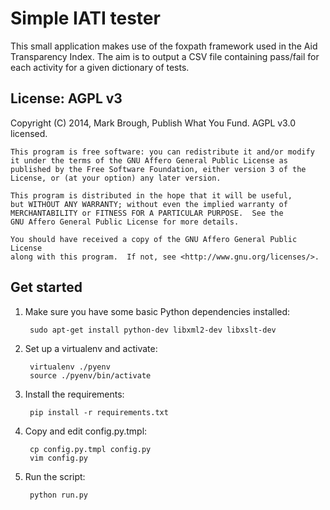 # Simple IATI tester

This small application makes use of the foxpath framework used in the
Aid Transparency Index. The aim is to output a CSV file containing pass/fail
for each activity for a given dictionary of tests.

## License: AGPL v3

Copyright (C) 2014, Mark Brough, Publish What You Fund. AGPL v3.0 licensed.

    This program is free software: you can redistribute it and/or modify
    it under the terms of the GNU Affero General Public License as
    published by the Free Software Foundation, either version 3 of the
    License, or (at your option) any later version.

    This program is distributed in the hope that it will be useful,
    but WITHOUT ANY WARRANTY; without even the implied warranty of
    MERCHANTABILITY or FITNESS FOR A PARTICULAR PURPOSE.  See the
    GNU Affero General Public License for more details.

    You should have received a copy of the GNU Affero General Public License
    along with this program.  If not, see <http://www.gnu.org/licenses/>.

## Get started

1. Make sure you have some basic Python dependencies installed:

        sudo apt-get install python-dev libxml2-dev libxslt-dev

2. Set up a virtualenv and activate: 

        virtualenv ./pyenv
        source ./pyenv/bin/activate

3. Install the requirements:

        pip install -r requirements.txt

4. Copy and edit config.py.tmpl:

        cp config.py.tmpl config.py
        vim config.py

5. Run the script:

        python run.py
